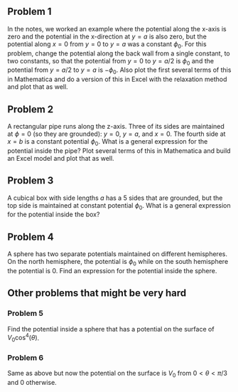<div class="cell markdown">

## Problem 1

In the notes, we worked an example where the potential along the x-axis is zero and the potential in the x-direction at $y=a$ is also zero, but the potential along $x=0$ from $y=0$ to $y=a$ was a constant $\phi_0$. For this problem, change the potential along the back wall from a single constant, to two constants, so that the potential from $y=0$ to $y=a/2$ is $\phi_0$ and the potential from $y=a/2$ to $y=a$ is $-\phi_0$. Also plot the first several terms of this in Mathematica and do a version of this in Excel with the relaxation method and plot that as well.

## Problem 2

A rectangular pipe runs along the z-axis. Three of its sides are maintained at $\phi = 0$ (so they are grounded): $y=0$, $y=a$, and $x=0$. The fourth side at $x=b$ is a constant potential $\phi_0$. What is a general expression for the potential inside the pipe? Plot several terms of this in Mathematica and build an Excel model and plot that as well. 

## Problem 3

A cubical box with side lengths $a$ has a 5 sides that are grounded, but the top side is maintained at constant potential $\phi_0$. What is a general expression for the potential inside the box?

## Problem 4

A sphere has two separate potentials maintained on different hemispheres. On the north hemisphere, the potential is $\phi_0$ while on the south hemisphere the potential is 0. Find an expression for the potential inside the sphere.

## Other problems that might be very hard

### Problem 5 
Find the potential inside a sphere that has a potential on the surface of $V_0\cos^4(\theta)$.

### Problem 6
Same as above but now the potential on the surface is $V_0$ from $0<\theta<\pi/3$ and 0 otherwise.

</div>
